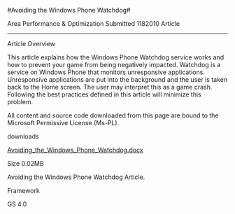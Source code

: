 #Avoiding the Windows Phone Watchdog#

Area
Performance & Optimization
Submitted
1182010
Article

---

Article Overview

This article explains how the Windows Phone Watchdog service works and how to prevent your game from being negatively impacted. Watchdog is a service on Windows Phone that monitors unresponsive applications. Unresponsive applications are put into the background and the user is taken back to the Home screen. The user may interpret this as a game crash. Following the best practices defined in this article will minimize this problem.


All content and source code downloaded from this page are bound to the Microsoft Permissive License (Ms-PL).

downloads

[Avoiding_the_Windows_Phone_Watchdog.docx](https://github.com/DDReaper/XNAGameStudio/blob/master/Documents/Avoiding_the_Windows_Phone_Watchdog.docx?raw=true)

Size 0.02MB

Avoiding the Windows Phone Watchdog Article.

Framework

GS 4.0